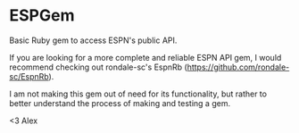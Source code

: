 ESPGem
======

Basic Ruby gem to access ESPN's public API.

If you are looking for a more complete and reliable ESPN API gem, I would recommend
checking out rondale-sc's EspnRb (https://github.com/rondale-sc/EspnRb).

I am not making this gem out of need for its functionality, but rather to better understand the process of making and testing a gem.

<3 
Alex

